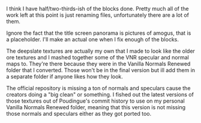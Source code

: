 I think I have half/two-thirds-ish of the blocks done. Pretty much all of the work left at this point is just renaming files, unfortunately there are a lot of them.

Ignore the fact that the title screen panorama is pictures of amogus, that is a placeholder. I'll make an actual one when I fix enough of the blocks.

The deepslate textures are actually my own that I made to look like the older ore textures and I mashed together some of the VNR specular and normal maps to. They're there because they were in the Vanilla Normals Renewed folder that I converted. Those won't be in the final version but ill add them in a separate folder if anyone likes how they look.

The official repository is missing a ton of normals and speculars cause the creators doing a "big clean" or something. I fished out the latest versions of those textures out of Poudingue's commit history to use on my personal Vanilla Normals Renewed folder, meaning that this version is not missing those normals and speculars either as they got ported too.

